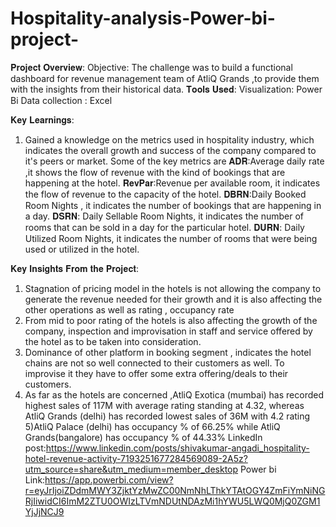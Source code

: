# Hospitality-analysis-Power-bi-project-
𝐏𝐫𝐨𝐣𝐞𝐜𝐭 𝐎𝐯𝐞𝐫𝐯𝐢𝐞𝐰:
Objective: The challenge was to build a functional dashboard for revenue management team of AtliQ Grands ,to provide them with the insights from their historical data.
𝐓𝐨𝐨𝐥𝐬 𝐔𝐬𝐞𝐝: 
Visualization: Power Bi
Data collection : Excel

𝐊𝐞𝐲 𝐋𝐞𝐚𝐫𝐧𝐢𝐧𝐠𝐬:
1) Gained a knowledge on the metrics used in hospitality industry, which indicates the overall growth and success of the company compared to it's peers or market. Some of the key metrics are 
𝐀𝐃𝐑:Average daily rate ,it shows the flow of revenue with the kind of bookings that are happening at the hotel.
𝐑𝐞𝐯𝐏𝐚𝐫:Revenue per available room, it indicates the flow of revenue to the capacity of the hotel.
𝐃𝐁𝐑𝐍:Daily Booked Room Nights , it indicates the number of bookings that are happening in a day.
𝐃𝐒𝐑𝐍: Daily Sellable Room Nights, it indicates the number of rooms that can be sold in a day for the particular hotel.
𝐃𝐔𝐑𝐍: Daily Utilized Room Nights, it indicates the number of rooms that were being used or utilized in the hotel.

𝐊𝐞𝐲 𝐈𝐧𝐬𝐢𝐠𝐡𝐭𝐬 𝐅𝐫𝐨𝐦 𝐭𝐡𝐞 𝐏𝐫𝐨𝐣𝐞𝐜𝐭:
1) Stagnation of pricing model in the hotels is not allowing the company to generate the revenue needed for their growth and it is also affecting the other operations as well as rating , occupancy rate 
2) From mid to poor rating of the hotels is also affecting the growth of the company, inspection and improvisation in staff and service offered by the hotel as to be taken into consideration.
3) Dominance of other platform in booking segment , indicates the hotel chains are not so well connected to their customers as well. To improvise it they have to offer some extra offering/deals to their customers.
4) As far as the hotels are concerned ,AtliQ Exotica (mumbai) has recorded highest sales of 117M with average rating standing at 4.32, whereas AtliQ Grands (delhi) has recorded lowest sales of 36M with 4.2 rating
5)AtliQ Palace (delhi) has occupancy % of 66.25% while AtliQ Grands(bangalore) has occupancy % of 44.33%
LinkedIn post:https://www.linkedin.com/posts/shivakumar-angadi_hospitality-hotel-revenue-activity-7193251677284569089-2A5z?utm_source=share&utm_medium=member_desktop
Power bi Link:https://app.powerbi.com/view?r=eyJrIjoiZDdmMWY3ZjktYzMwZC00NmNhLThkYTAtOGY4ZmFiYmNiNGRjIiwidCI6ImM2ZTU0OWIzLTVmNDUtNDAzMi1hYWU5LWQ0MjQ0ZGM1YjJjNCJ9
